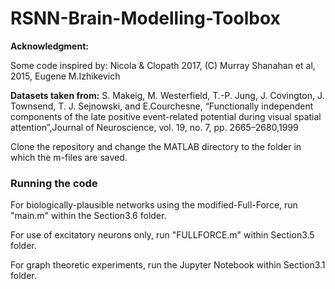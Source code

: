 # RSNN-Brain-Modelling-Toolbox

**Acknowledgment:** 

Some code inspired by: Nicola & Clopath 2017, (C) Murray Shanahan et al, 2015, Eugene M.Izhikevich

**Datasets taken from:**  S. Makeig, M. Westerfield, T.-P. Jung, J. Covington, J. Townsend, T. J. Sejnowski, and E.Courchesne, “Functionally independent components of the late positive event-related potential during visual spatial attention”,Journal of Neuroscience, vol. 19, no. 7, pp. 2665–2680,1999

Clone the repository and change the MATLAB directory to the folder in which the m-files are saved.

### Running the code
For biologically-plausible networks using the modified-Full-Force, run "main.m" within the Section3.6 folder.

For use of excitatory neurons only, run "FULLFORCE.m" within Section3.5 folder.

For graph theoretic experiments, run the Jupyter Notebook within Section3.1 folder.
